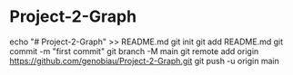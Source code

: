 # Project-2-Graph
echo "# Project-2-Graph" >> README.md
git init
git add README.md
git commit -m "first commit"
git branch -M main
git remote add origin https://github.com/genobiau/Project-2-Graph.git
git push -u origin main
